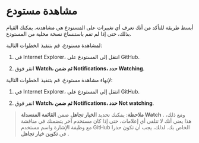 # مشاهدة مستودع

أبسط طريقة للتأكد من أنك تعرف أي تغييرات على المستودع هي مشاهدته. يمكنك القيام بذلك، حتى إذا لم تقم باستنساخ نسخة محلية من المستودع.

لمشاهدة مستودع، قم بتنفيذ الخطوات التالية:

1.  في Internet Explorer، انتقل إلى المستودع على GitHub.

2.  انقر فوق **Watch، ثم ضمن **Notifications**، حدد **Watching****.

لإنهاء مشاهدة مستودع، قم بتنفيذ الخطوات التالية:

1.  في Internet Explorer، انتقل إلى المستودع على GitHub.

2.  انقر فوق **Watch، ثم ضمن Notifications، حدد **Not watching****.

> **ملاحظة**: يمكنك تحديد **الخيار تجاهل** ضمن **القائمة المنسدلة Watch** . ومع ذلك، هذا يعني أنك لا تتلقى أي إعلامات، حتى إذا كان مستخدم آخر يتضمنك في مناقشة مع وظيفة الإشارة واسم مستخدم GitHub الخاص بك. لذلك، يجب أن تكون حذرا في **تكوين خيار تجاهل** .
